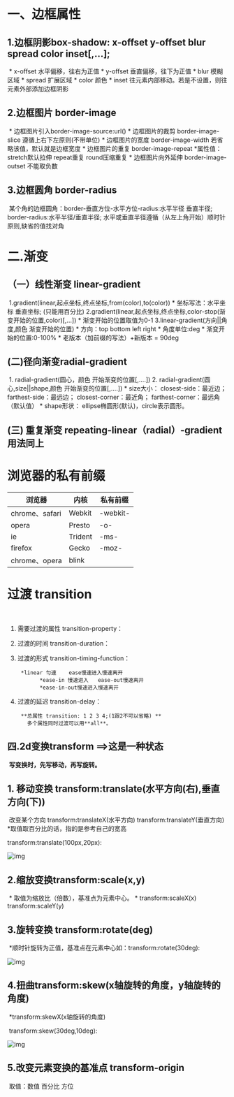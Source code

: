 #  一、边框属性

## 1.边框阴影box-shadow: x-offset y-offset blur spread color inset[,...];

​                    * x-offset 水平偏移，往右为正值
                    * y-offset 垂直偏移，往下为正值
                    * blur 模糊区域
                    * spread 扩展区域
                    * color 颜色
                    * inset 往元素内部移动。若是不设置，则往元素外部添加边框阴影

## 2.边框图片 border-image

​                * 边框图片引入border-image-source:url()
                * 边框图片的裁剪 border-image-slice 遵循上右下左原则(不带单位)
                * 边框图片的宽度 border-image-width 若省略该值，默认就是边框宽度
                * 边框图片的重复 border-image-repeat
                    *属性值：stretch默认拉伸    repeat重复  round压缩重复
                * 边框图片向外延伸 border-image-outset 不能取负数

## 3.边框圆角 border-radius

​                某个角的边框圆角：border-垂直方位-水平方位-radius:水平半径 垂直半径;
                border-radius:水平半径/垂直半径;
                    水平或垂直半径遵循（从左上角开始）顺时针原则,缺省的值找对角

# 二.渐变

##  （一）线性渐变  linear-gradient

​                1.gradient(linear,起点坐标,终点坐标,from(color),to(color))
                    * 坐标写法：水平坐标 垂直坐标; (只能用百分比)
                2.gradient(linear,起点坐标,终点坐标,color-stop(渐变开始的位置,color)[,...])
                    * 渐变开始的位置取值为0-1
                3.linear-gradient(方向||角度,颜色 渐变开始的位置)
                    * 方向：top bottom left right
                    * 角度单位:deg
                    * 渐变开始的位置:0-100%
                    * 老版本（加前缀的写法）+新版本 = 90deg

## (二)径向渐变radial-gradient

​                1. radial-gradient(圆心，颜色 开始渐变的位置[,....])
                2. radial-gradient(圆心,size||shape,颜色 开始渐变的位置[,....])
                    * size大小：
                        closest-side：最近边； 
                        farthest-side：最远边；
                        closest-corner：最近角；
                        farthest-corner：最远角（默认值）
                    * shape形状：
                        ellipse椭圆形(默认)，circle表示圆形。

## (三) 重复渐变 repeating-linear（radial）-gradient 用法同上

# 浏览器的私有前缀                         

| 浏览器         | 内核    | 私有前缀 |
| -------------- | ------- | -------- |
| chrome、safari | Webkit  | -webkit- |
| opera          | Presto  | -o-      |
| ie             | Trident | -ms-     |
| firefox        | Gecko   | -moz-    |
| chrome、opera  | blink   |          |



# 过渡 transition

​          

1. 需要过渡的属性  transition-property：

2. 过渡的时间 transition-duration：

3. 过渡的形式 transition-timing-function：

       	*linear 匀速    ease慢速进入慢速离开
              *ease-in 慢速进入   ease-out慢速离开
              *ease-in-out慢速进入慢速离开

4. 过渡的延迟 transition-delay：   

        **总属性 transition: 1 2 3 4;(1跟2不可以省略) **
          多个属性同时过渡可以用**all**。            

##  四.2d变换transform ==>这是一种状态

​	**写变换时，先写移动，再写旋转。**

## 1. 移动变换 transform:translate(水平方向(右),垂直方向(下))

​                改变某个方向 transform:translateX(水平方向) 
               				transform:translateY(垂直方向)
                *取值取百分比的话，指的是参考自己的宽高   

transform:translate(100px,20px):                                   

   ![img](http://www.w3cplus.com/sites/default/files/translate-x-y.png)               

## 2.缩放变换transform:scale(x,y)

​                * 取值为缩放比（倍数），基准点为元素中心。
                * transform:scaleX(x)    transform:scaleY(y)

## 3.旋转变换 **transform:rotate(deg**)

​                *顺时针旋转为正值，基准点在元素中心如：transform:rotate(30deg): 

![img](E:\笔记\rotate.png) 

## 4.扭曲transform:skew(x轴旋转的角度，y轴旋转的角度)

​                *transform:skewX(x轴旋转的角度)

​	transform:skew(30deg,10deg): 

![img](http://www.w3cplus.com/sites/default/files/skew-x-y.png) 



## 5.改变元素变换的基准点 transform-origin

​                	取值：数值 百分比 方位